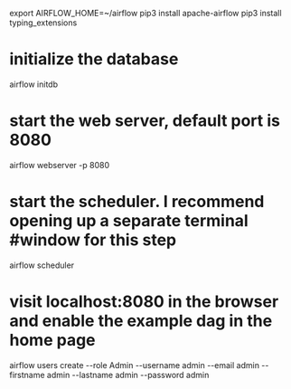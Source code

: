 export AIRFLOW_HOME=~/airflow
pip3 install apache-airflow
pip3 install typing_extensions
# initialize the database
airflow initdb

# start the web server, default port is 8080
airflow webserver -p 8080
# start the scheduler. I recommend opening up a separate terminal #window for this step
airflow scheduler

# visit localhost:8080 in the browser and enable the example dag in the home page

airflow users  create --role Admin --username admin --email admin --firstname admin --lastname admin --password admin